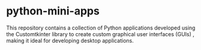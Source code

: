 # python-mini-apps
This repository contains a collection of Python applications developed using the Customtkinter library to create custom graphical user interfaces (GUIs) , making it ideal for developing desktop applications.

